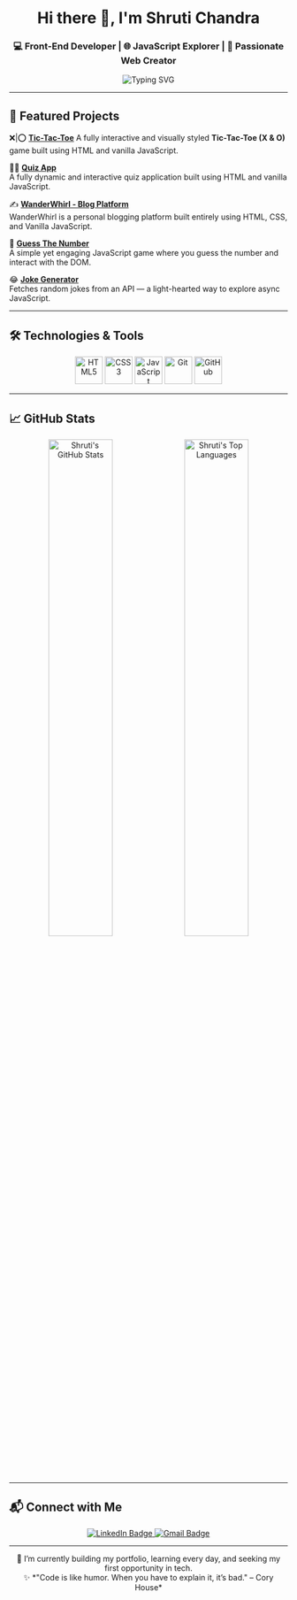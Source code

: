 <h1 align="center">Hi there 👋, I'm Shruti Chandra</h1>
<h3 align="center">💻 Front-End Developer | 🌐 JavaScript Explorer | 🎨 Passionate Web Creator</h3>

<p align="center">
  <img src="https://readme-typing-svg.herokuapp.com/?lines=Aspiring+Front-End+Developer;Building+Projects+One+Pixel+at+a+Time!&center=true&width=500&height=45" alt="Typing SVG" />
</p>

---

## 🚀 Featured Projects

❌|⭕ [**Tic-Tac-Toe**]([https://techieshruti.github.io/Quiz-App-with-Timer/](https://techieshruti.github.io/Tic-Tac-Toe/))  
A fully interactive and visually styled **Tic-Tac-Toe (X & O)** game built using HTML and vanilla JavaScript.

🤷‍♀️ [**Quiz App**](https://techieshruti.github.io/Quiz-App-with-Timer/)  
A fully dynamic and interactive quiz application built using HTML and vanilla JavaScript.

✍️ [**WanderWhirl - Blog Platform**](https://techieshruti.github.io/WanderWhirl_A_Blog_Platform/)  
WanderWhirl is a personal blogging platform built entirely using HTML, CSS, and Vanilla JavaScript.

🎯 [**Guess The Number**](https://techieshruti.github.io/Guess_the_number/)  
A simple yet engaging JavaScript game where you guess the number and interact with the DOM.

😂 [**Joke Generator**](https://techieshruti.github.io/random_Joke_generator/)  
Fetches random jokes from an API — a light-hearted way to explore async JavaScript.

---

## 🛠️ Technologies & Tools

<p align="center">
  <img src="https://cdn.jsdelivr.net/gh/devicons/devicon/icons/html5/html5-original.svg" height="50" alt="HTML5" />
  <img src="https://cdn.jsdelivr.net/gh/devicons/devicon/icons/css3/css3-original.svg" height="50" alt="CSS3" />
  <img src="https://cdn.jsdelivr.net/gh/devicons/devicon/icons/javascript/javascript-original.svg" height="50" alt="JavaScript" />
  <img src="https://cdn.jsdelivr.net/gh/devicons/devicon/icons/git/git-original.svg" height="50" alt="Git" />
  <img src="https://cdn.jsdelivr.net/gh/devicons/devicon/icons/github/github-original.svg" height="50" alt="GitHub" />
</p>

---

## 📈 GitHub Stats

<p align="center">
  <img src="https://github-readme-stats.vercel.app/api?username=techieshruti&show_icons=true&theme=tokyonight" width="48%" alt="Shruti's GitHub Stats" />
  <img src="https://github-readme-stats.vercel.app/api/top-langs/?username=techieshruti&layout=compact&theme=tokyonight" width="48%" alt="Shruti's Top Languages" />
</p>

---

## 📬 Connect with Me

<p align="center">
  <a href="https://www.linkedin.com/in/shruti-chandra-656578174/" target="_blank">
    <img src="https://img.shields.io/badge/LinkedIn-blue?logo=linkedin&style=for-the-badge&logoColor=white" alt="LinkedIn Badge"/>
  </a>
  <a href="mailto:shrutichandra721@gmail.com">
    <img src="https://img.shields.io/badge/Gmail-D14836?logo=gmail&style=for-the-badge&logoColor=white" alt="Gmail Badge"/>
  </a>
</p>

---

<p align="center">
  🌱 I’m currently building my portfolio, learning every day, and seeking my first opportunity in tech.<br />
  ✨ *"Code is like humor. When you have to explain it, it’s bad." – Cory House*
</p>
